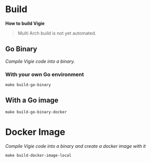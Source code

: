 # Build

**How to build Vigie**

> Multi Arch build is not yet automated.

## Go Binary
*Compile Vigie code into a binary.*

### With your own Go environment
`make build-go-binary`
## With a Go image
`make build-go-binary-docker`

# Docker Image
*Compile Vigie code into a binary and create a docker image with it*

`make build-docker-image-local`
